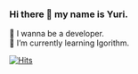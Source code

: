 ### Hi there 👋 my name is Yuri.

🌱 I wanna be a developer.  
🔭 I’m currently learning lgorithm.

[![Hits](https://hits.seeyoufarm.com/api/count/incr/badge.svg?url=https%3A%2F%2Fgithub.com%2Fgitchoiyuri&count_bg=%23F69B94&title_bg=%23F69B94&icon=&icon_color=%23E7E7E7&title=%E2%AD%90&edge_flat=false)](https://hits.seeyoufarm.com)
<!--
**gitchoiyuri/gitchoiyuri** is a ✨ _special_ ✨ repository because its `README.md` (this file) appears on your GitHub profile.

Here are some ideas to get you started:

- 🔭 I’m currently working on ...
- 🌱 I’m currently learning ...
- 👯 I’m looking to collaborate on ...
- 🤔 I’m looking for help with ...
- 💬 Ask me about ...
- 📫 How to reach me: ...
- 😄 Pronouns: ...
- ⚡ Fun fact: ...
-->
